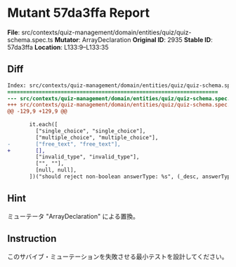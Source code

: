 # Mutant 57da3ffa Report

**File**: src/contexts/quiz-management/domain/entities/quiz/quiz-schema.spec.ts
**Mutator**: ArrayDeclaration
**Original ID**: 2935
**Stable ID**: 57da3ffa
**Location**: L133:9–L133:35

## Diff

```diff
Index: src/contexts/quiz-management/domain/entities/quiz/quiz-schema.spec.ts
===================================================================
--- src/contexts/quiz-management/domain/entities/quiz/quiz-schema.spec.ts	original
+++ src/contexts/quiz-management/domain/entities/quiz/quiz-schema.spec.ts	mutated #2935
@@ -129,9 +129,9 @@
 
       it.each([
         ["single_choice", "single_choice"],
         ["multiple_choice", "multiple_choice"],
-        ["free_text", "free_text"],
+        [],
         ["invalid_type", "invalid_type"],
         ["", ""],
         [null, null],
       ])("should reject non-boolean answerType: %s", (_desc, answerType) => {
```

## Hint

ミューテータ "ArrayDeclaration" による置換。

## Instruction

このサバイブ・ミューテーションを失敗させる最小テストを設計してください。
